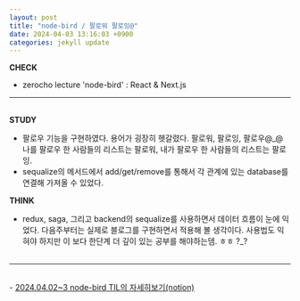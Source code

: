 ```yaml
---
layout: post
title: "node-bird / 팔로워 팔로잉@"
date: 2024-04-03 13:16:03 +0900
categories: jekyll update
---
```


<b>CHECK</b>

- zerocho lecture 'node-bird' : React & Next.js
  <br>

---

<br>
<b> STUDY </b>

- 팔로우 기능을 구현하였다. 용어가 굉장히 헷갈렸다. 팔로워, 팔로잉, 팔로우@_@ 나를 팔로우 한 사람들의 리스트는 팔로워, 내가 팔로우 한 사람들의 리스트는 팔로잉. 
- sequalize의 메서드에서 add/get/remove를 통해서 각 관계에 있는 database를 연결해 가져올 수 있었다. 
  <br>

<b> THINK </b>

- redux, saga, 그리고 backend의 sequalize를 사용하면서 데이터 흐름이 눈에 익었다. 다음주부터는 실제로 블로그를 구현하면서 적용해 볼 생각이다. 사용법도 익혀야 하지만 이 보다 한단계 더 깊이 있는 공부를 해야하는뎀. ㅎㅎ ?_?  
  <br>

---

<br>
- <a href='https://www.notion.so/fun-blog/807c6170b2c0463a9d26c87fe964affd' target="_blank" rel="noreferrer noopener">2024.04.02~3 node-bird TIL의 자세히보기(notion)</a>
